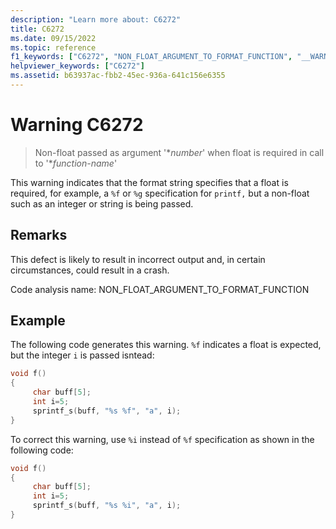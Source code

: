 ```yaml
---
description: "Learn more about: C6272"
title: C6272
ms.date: 09/15/2022
ms.topic: reference
f1_keywords: ["C6272", "NON_FLOAT_ARGUMENT_TO_FORMAT_FUNCTION", "__WARNING_NON_FLOAT_ARGUMENT_TO_FORMAT_FUNCTION"]
helpviewer_keywords: ["C6272"]
ms.assetid: b63937ac-fbb2-45ec-936a-641c156e6355
---
```

# Warning C6272

> Non-float passed as argument '\**number*' when float is required in call to '\**function-name*'

This warning indicates that the format string specifies that a float is required, for example, a `%f` or `%g` specification for `printf,` but a non-float such as an integer or string is being passed.

## Remarks

This defect is likely to result in incorrect output and, in certain circumstances, could result in a crash.

Code analysis name: NON_FLOAT_ARGUMENT_TO_FORMAT_FUNCTION

## Example

The following code generates this warning. `%f` indicates a float is expected, but the integer `i` is passed isntead:

```cpp
void f()
{
     char buff[5];
     int i=5;
     sprintf_s(buff, "%s %f", "a", i);
}
```

To correct this warning, use `%i` instead of `%f` specification as shown in the following code:

```cpp
void f()
{
     char buff[5];
     int i=5;
     sprintf_s(buff, "%s %i", "a", i);
}
```
